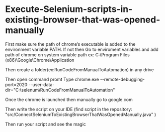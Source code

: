 # Execute-Selenium-scripts-in-existing-browser-that-was-opened-manually

First make sure the path of chrome’s executable is added to the environment variable PATH. 
If not then Go to enviroment variables and add path of chrome on system variable path
         ex: C:\Program Files (x86)\Google\Chrome\Application
      
Then create a folder(ex:RunCodeFromManualToAutomation) in any drive 
         
Then open command promt
Type 
     chrome.exe --remote-debugging-port=2020 --user-data-dir="C:\selenum\RunCodeFromManualToAutomation"
     
Once the chrome is launched then manually go to google.com

Then write the script on your IDE (find script in the repository: "src/ConnectSeleniumToExistingBrowserThatWasOpenedManually.java" )

Then run your script and see the magic

         
